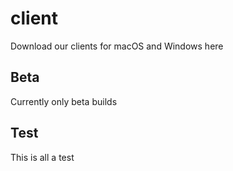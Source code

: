 # client
Download our clients for macOS and Windows here

## Beta
Currently only beta builds

## Test
This is all a test